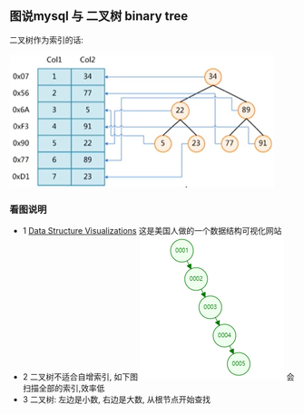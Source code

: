 ## 图说mysql 与 二叉树 binary tree

二叉树作为索引的话:

![binary tree](/pic/mysql/binary-tree.png)

### 看图说明

- 1 [Data Structure Visualizations](https://www.cs.usfca.edu/~galles/visualization/Algorithms.html) 这是美国人做的一个数据结构可视化网站
- 2 二叉树不适合自增索引, 如下图
   ![auto increment](/pic/mysql/binary-tree-auto-increment.png)
    会扫描全部的索引,效率低
- 3 二叉树: 左边是小数, 右边是大数, 从根节点开始查找

